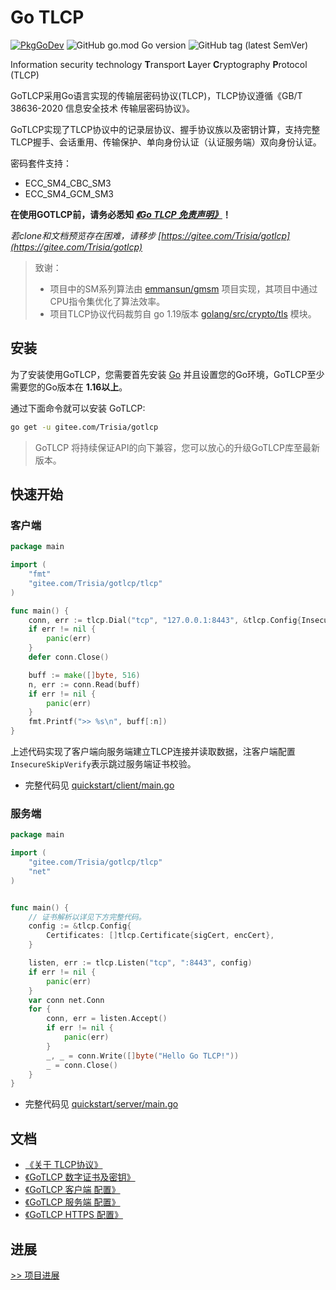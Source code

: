# Go TLCP

[![PkgGoDev](https://pkg.go.dev/badge/github.com/Trisia/gotlcp)](https://pkg.go.dev/github.com/Trisia/gotlcp) ![GitHub go.mod Go version](https://img.shields.io/github/go-mod/go-version/Trisia/gotlcp) ![GitHub tag (latest SemVer)](https://img.shields.io/github/v/tag/Trisia/gotlcp)

Information security technology **T**ransport **L**ayer **C**ryptography **P**rotocol (TLCP)

GoTLCP采用Go语言实现的传输层密码协议(TLCP)，TLCP协议遵循《GB/T 38636-2020 信息安全技术 传输层密码协议》。

GoTLCP实现了TLCP协议中的记录层协议、握手协议族以及密钥计算，支持完整TLCP握手、会话重用、传输保护、单向身份认证（认证服务端）双向身份认证。

密码套件支持：

- ECC_SM4_CBC_SM3
- ECC_SM4_GCM_SM3

**在使用GOTLCP前，请务必悉知 [***《Go TLCP 免责声明》***](免责声明.md)！**

*若clone和文档预览存在困难，请移步 [https://gitee.com/Trisia/gotlcp](https://gitee.com/Trisia/gotlcp)*

> 致谢：
> 
> - 项目中的SM系列算法由 [emmansun/gmsm](https://github.com/emmansun/gmsm) 项目实现，其项目中通过CPU指令集优化了算法效率。
> - 项目TLCP协议代码裁剪自 go 1.19版本 [golang/src/crypto/tls](https://github.com/golang/go/tree/go1.19/src/crypto/tls) 模块。


## 安装

为了安装使用GoTLCP，您需要首先安装 [Go](https://go.dev/) 并且设置您的Go环境，GoTLCP至少需要您的Go版本在 **1.16以上**。

通过下面命令就可以安装 GoTLCP:

```bash
go get -u gitee.com/Trisia/gotlcp
```

> GoTLCP 将持续保证API的向下兼容，您可以放心的升级GoTLCP库至最新版本。


## 快速开始

### 客户端

```go
package main

import (
	"fmt"
	"gitee.com/Trisia/gotlcp/tlcp"
)

func main() {
	conn, err := tlcp.Dial("tcp", "127.0.0.1:8443", &tlcp.Config{InsecureSkipVerify: true})
	if err != nil {
		panic(err)
	}
	defer conn.Close()

	buff := make([]byte, 516)
	n, err := conn.Read(buff)
	if err != nil {
		panic(err)
	}
	fmt.Printf(">> %s\n", buff[:n])
}
```

上述代码实现了客户端向服务端建立TLCP连接并读取数据，注客户端配置`InsecureSkipVerify`表示跳过服务端证书校验。

- 完整代码见 [quickstart/client/main.go](./example/quickstart/client/main.go)

### 服务端

```go
package main

import (
	"gitee.com/Trisia/gotlcp/tlcp"
	"net"
)


func main() {
	// 证书解析以详见下方完整代码。
	config := &tlcp.Config{
		Certificates: []tlcp.Certificate{sigCert, encCert},
	}

	listen, err := tlcp.Listen("tcp", ":8443", config)
	if err != nil {
		panic(err)
	}
	var conn net.Conn
	for {
		conn, err = listen.Accept()
		if err != nil {
			panic(err)
		}
		_, _ = conn.Write([]byte("Hello Go TLCP!"))
		_ = conn.Close()
	}
}
```

- 完整代码见 [quickstart/server/main.go](./example/quickstart/server/main.go)

## 文档

- [《关于 TLCP协议》](./doc/AboutTLCP.md)
- [《GoTLCP 数字证书及密钥》](./doc/CertAndKey.md)
- [《GoTLCP 客户端 配置》](./doc/ClientConfig.md) 
- [《GoTLCP 服务端 配置》](./doc/ServerConfig.md)
- [《GoTLCP HTTPS 配置》](./doc/HTTPsConfig.md)

## 进展

[>> 项目进展](./releasenote.md)

